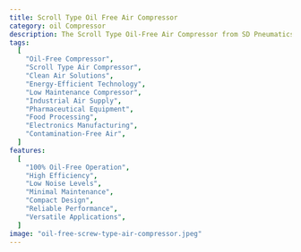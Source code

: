 ```yaml
---
title: Scroll Type Oil Free Air Compressor
category: oil Compressor
description: The Scroll Type Oil-Free Air Compressor from SD Pneumatics is engineered to provide highly efficient, clean, and oil-free compressed air for critical applications. Its advanced scroll technology ensures quiet operation, minimal maintenance, and high energy efficiency, making it an ideal choice for industries like pharmaceuticals, electronics, and food processing. This compressor delivers consistent, pure air without the risk of oil contamination, ensuring smooth and reliable performance. Its compact design also makes it suitable for environments with space constraints, offering dependable, oil-free operation for sensitive processes.
tags:
  [
    "Oil-Free Compressor",
    "Scroll Type Air Compressor",
    "Clean Air Solutions",
    "Energy-Efficient Technology",
    "Low Maintenance Compressor",
    "Industrial Air Supply",
    "Pharmaceutical Equipment",
    "Food Processing",
    "Electronics Manufacturing",
    "Contamination-Free Air",
  ]
features:
  [
    "100% Oil-Free Operation",
    "High Efficiency",
    "Low Noise Levels",
    "Minimal Maintenance",
    "Compact Design",
    "Reliable Performance",
    "Versatile Applications",
  ]
image: "oil-free-screw-type-air-compressor.jpeg"
---
```


<!-- @format -->
